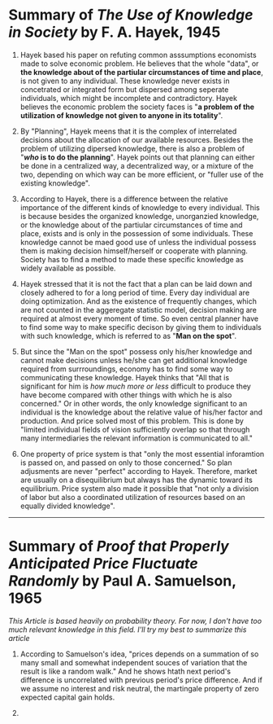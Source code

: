 # Summary of *The Use of Knowledge in Society* by F. A. Hayek, 1945

1. Hayek based his paper on refuting common asssumptions economists made to solve economic problem. He believes that the whole "data", or **the knowledge about of the partiular circumstances of time and place**, is not given to any individual. These knowledge never exists in concetrated or integrated form but dispersed among seperate individuals, which might be incomplete and contradictory. Hayek believes the economic problem the society faces is "**a problem of the utilization of knowledge not given to anyone in its totality**".

2. By "Planning", Hayek meens that it is the complex of interrelated decisions about the allocation of our available resources. Besides the problem of utilizing dipersed knowledge, there is also a problem of "**_who_ is to do the planning**". Hayek points out that planning can either be done in a centralized way, a decentralized way, or a mixture of the two, depending on which way can be more efficient, or "fuller use of the existing knowledge".

3. According to Hayek, there is a difference between the relative importance of the different kinds of knowledge to every individual. This is because besides the organized knowledge, unorganzied knowledge, or the knowledge about of the partiular circumstances of time and place, exists and is only in the possession of some individuals. These knowledge cannot be maed good use of unless the individual possess them is making decision himself/herself or cooperate with planning. Society has to find a method to made these specific knowledge as widely available as possible.

4. Hayek stressed that it is not the fact that a plan can be laid down and closely adhered to for a long period of time. Every day individual are doing optimization. And as the existence of frequently changes, which are not counted in the aggeregate statistic model, decision making are required at almost every moment of time. So even central planner have to find some way to make specific decison by giving them to individuals with such knowledge, which is referred to as "**Man on the spot**".

5. But since the "Man on the spot" possess only his/her knowledge and cannot make decisions unless he/she can get additional knowledge required from surrroundings, economy has to find some way to communicating these knowledge. Hayek thinks that "All that is significant for him is _how much more or less_ difficult to produce they have become compared with other things with which he is also concerned." Or in other words, the only knowledge significant to an individual is the knowledge about the relative value of his/her factor and production. And price solved most of this problem. This is done by "limited individual fields of vision sufficiently overlap so that through many intermediaries the relevant information is communicated to all."

6. One property of price system is that "only the most essential inforamtion is passed on, and passed on only to those concerned." So plan adjusments are never "perfect" according to Hayek. Therefore, market are usually on a disequilibrium but always has the dynamic toward its equilibrium. Price system also made it possible that "not only a division of labor but also a coordinated utilization of resources based on an equally divided knowledge".

---

# Summary of *Proof that Properly Anticipated Price Fluctuate Randomly* by Paul A. Samuelson, 1965

_This Article is based heavily on probability theory. For now, I don't have too much relevant knowledge in this field. I'll try my best to summarize this article_

1. According to Samuelson's idea, "prices depends on a summation of so many small and somewhat independent souces of variation that the result is like a random walk." And he shows htath next period's difference is uncorrelated with previous period's price difference. And if we assume no interest and risk neutral, the martingale property of zero expected capital gain holds.

2. 
